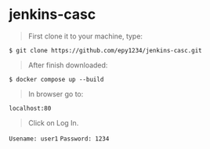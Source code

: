 ﻿# jenkins-casc
 
> First clone it to your machine, type:

`$ git clone https://github.com/epy1234/jenkins-casc.git`
  

> After finish downloaded:
 
`$ docker compose up --build`
 
> In browser go to:

`localhost:80`

> Click on Log In.

`Usename: user1`
`Password: 1234`

